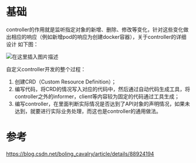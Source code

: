 # 基础

controller的作用就是监听指定对象的新增、删除、修改等变化，针对这些变化做出相应的响应（例如新增pod的响应为创建docker容器），关于controller的详细设计 如下图：

![在这里插入图片描述](https://img-blog.csdnimg.cn/20190331114526283.jpg?x-oss-process=image/watermark,type_ZmFuZ3poZW5naGVpdGk,shadow_10,text_aHR0cHM6Ly94aW5jaGVuLmJsb2cuY3Nkbi5uZXQ=,size_16,color_FFFFFF,t_70) 



自定义controller开发的整个过程：

1. 创建CRD（Custom Resource Definition）；
2. 编写代码，将CRD的情况写入对应的代码中，然后通过自动代码生成工具，将controller之外的informer，client等内容较为固定的代码通过工具生成；
3. 编写controller，在里面判断实际情况是否达到了API对象的声明情况，如果未达到，就要进行实际业务处理，而这也是controller的通用做法。

# 参考

https://blog.csdn.net/boling_cavalry/article/details/88924194